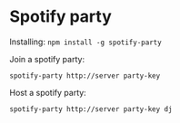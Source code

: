 # Spotify party

Installing: `npm install -g spotify-party`

Join a spotify party:

`spotify-party http://server party-key`

Host a spotify party:

`spotify-party http://server party-key dj`
